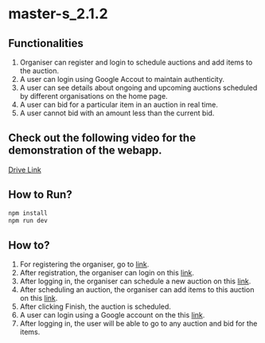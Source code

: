 # master-s_2.1.2

## Functionalities
1. Organiser can register and login to schedule auctions and add items to the auction.
2. A user can login using Google Accout to maintain authenticity.
3. A user can see details about ongoing and upcoming auctions scheduled by different organisations on the home page.
4. A user can bid for a particular item in an auction in real time.
5. A user cannot bid with an amount less than the current bid.

## Check out the following video for the demonstration of the webapp.
[Drive Link](https://drive.google.com/drive/folders/1H2XbiuCzznGCw9M5KpbRImL693Ba1t5E?usp=drive_link)

## How to Run?
```bash
npm install
npm run dev
```

## How to?
1. For registering the organiser, go to [link](https://master-s-2-1-3.vercel.app/organiser-register).
2. After registration, the organiser can login on this [link](https://master-s-2-1-3.vercel.app/organiser-login).
3. After logging in, the organiser can schedule a new auction on this [link](https://master-s-2-1-3.vercel.app/addAuction).
4. After scheduling an auction, the organiser can add items to this auction on this [link](https://master-s-2-1-3.vercel.app/additem).
5. After clicking Finish, the auction is scheduled.
6. A user can login using a Google account on the this [link](https://master-s-2-1-3.vercel.app).
7. After logging in, the user will be able to go to any auction and bid for the items.
